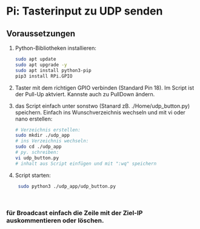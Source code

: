 # Pi: Tasterinput zu UDP senden

## Voraussetzungen

1. Python-Bibliotheken installieren:
   ```bash
   sudo apt update
   sudo apt upgrade -y
   sudo apt install python3-pip
   pip3 install RPi.GPIO

2. Taster mit dem richtigen GPIO verbinden (Standard Pin 18). Im Script ist der Pull-Up aktviert. Kannste auch zu PullDown ändern.
  
3. das Script einfach unter sonstwo (Stanard zB. ./Home/udp_button.py) speichern. Einfach ins Wunschverzeichnis wechseln und mit vi oder nano erstellen:

   ```bash
   # Verzeichnis erstellen:
   sudo mkdir ./udp_app
   # ins Verzeichnis wechseln:
   sudo cd ./udp_app
   # py. schreiben:
   vi udp_button.py
   # inhalt aus Script einfügen und mit ":wq" speichern

4. Script starten:

   ```bash
    sudo python3 ./udp_app/udp_button.py
    
    
### für Broadcast einfach die Zeile mit der Ziel-IP auskommentieren oder löschen.
